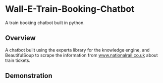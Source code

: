 # Wall-E-Train-Booking-Chatbot
A train booking chatbot built in python.
## Overview
A chatbot built using the experta library for the knowledge engine, and BeautifulSoup to scrape the information from www.nationalrail.co.uk about train tickets.
## Demonstration
